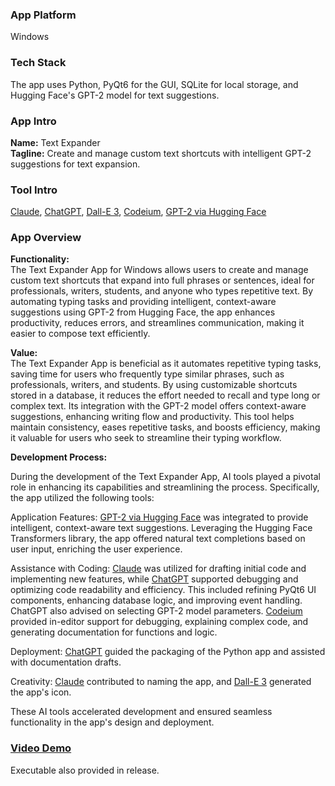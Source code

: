 ### App Platform
Windows

### Tech Stack
The app uses Python, PyQt6 for the GUI, SQLite for local storage, and Hugging Face's GPT-2 model for text suggestions.

### App Intro
**Name:** Text Expander  
**Tagline:** Create and manage custom text shortcuts with intelligent GPT-2 suggestions for text expansion.

### Tool Intro
[Claude](https://claude.ai/), [ChatGPT](https://openai.com/index/chatgpt/), [Dall-E 3](https://openai.com/index/dall-e-3/), [Codeium](https://codeium.com/), [GPT-2 via Hugging Face](https://huggingface.co/openai-community/gpt2)

### App Overview
**Functionality:**  
The Text Expander App for Windows allows users to create and manage custom text shortcuts that expand into full phrases or sentences, ideal for professionals, writers, students, and anyone who types repetitive text. By automating typing tasks and providing intelligent, context-aware suggestions using GPT-2 from Hugging Face, the app enhances productivity, reduces errors, and streamlines communication, making it easier to compose text efficiently.

**Value:**  
The Text Expander App is beneficial as it automates repetitive typing tasks, saving time for users who frequently type similar phrases, such as professionals, writers, and students. By using customizable shortcuts stored in a database, it reduces the effort needed to recall and type long or complex text. Its integration with the GPT-2 model offers context-aware suggestions, enhancing writing flow and productivity. This tool helps maintain consistency, eases repetitive tasks, and boosts efficiency, making it valuable for users who seek to streamline their typing workflow.

**Development Process:**

During the development of the Text Expander App, AI tools played a pivotal role in enhancing its capabilities and streamlining the process. Specifically, the app utilized the following tools:

Application Features: [GPT-2 via Hugging Face](https://huggingface.co/openai-community/gpt2) was integrated to provide intelligent, context-aware text suggestions. Leveraging the Hugging Face Transformers library, the app offered natural text completions based on user input, enriching the user experience.

Assistance with Coding: [Claude](https://claude.ai/) was utilized for drafting initial code and implementing new features, while [ChatGPT](https://openai.com/index/chatgpt/) supported debugging and optimizing code readability and efficiency. This included refining PyQt6 UI components, enhancing database logic, and improving event handling. ChatGPT also advised on selecting GPT-2 model parameters. [Codeium](https://codeium.com/) provided in-editor support for debugging, explaining complex code, and generating documentation for functions and logic.

Deployment: [ChatGPT](https://openai.com/index/chatgpt/) guided the packaging of the Python app and assisted with documentation drafts.

Creativity: [Claude](https://claude.ai/) contributed to naming the app, and [Dall-E 3](https://openai.com/index/dall-e-3/) generated the app's icon.

These AI tools accelerated development and ensured seamless functionality in the app's design and deployment.

### [Video Demo](https://utoronto-my.sharepoint.com/:v:/g/personal/matthewqian_yu_mail_utoronto_ca/EWeipbG1Bc1Og_QdTf8CetoBxqf_A7PQGZQ8tYDpqBIRZQ?e=C81GpA)
Executable also provided in release.
